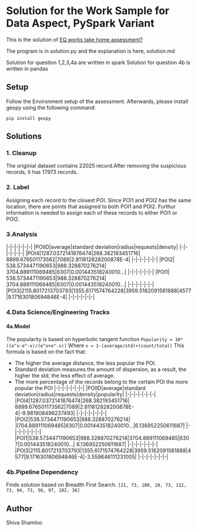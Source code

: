 # Solution for the Work Sample for Data Aspect, PySpark Variant

This is the solution of [EQ works take home assessment?](https://gist.github.com/woozyking/f1d50e1fe1b3bf52e3748bc280cf941f#file-question-txt)

The program is in solution.py and the explanation is here, solution.md

Solution for question 1,2,3,4a are written in spark
Solution for question 4b is written in pandas

## Setup

Follow the Environment setup of the assessment. Afterwards, please install geopy using the following command:

```
pip install geopy
```

## Solutions

### 1. Cleanup
The originial dataset contains 22025 record.After removing the suspicious records, it has 17973 records.

### 2. Label
Assigning each record to the closest POI. Since POI1 and POI2 has the same location, there are points that assigned to both POI1 and POI2. Furthur information is needed to assign each of these records to either POI1 or POI2.

### 3.Analysis
|-|-|-|-|-|-|
|POIID|average|standard deviation|radius|requests|density|
|-|-|-|-|-|-|
|POI4|1287.0372141876474|268.382193451716| 8899.676501173562|7089|2.811812828200878E-4|
|-|-|-|-|-|-|
|POI2| 538.5734471190653|988.328870276214| 3704.889111069485|6307|0.001443518240010...|
|-|-|-|-|-|-|
|POI1| 538.5734471190653|988.328870276214| 3704.889111069485|6307|0.001443518240010...|
|-|-|-|-|-|-|
|POI3|2115.8017213703793|1355.6171574764228|3959.5162091581888|4577|9.171630180694846E-4|
|-|-|-|-|-|-|


### 4.Data Science/Engineering Tracks

#### 4a.Model
The popularity is based on hyperbolic tangent function 
`Popularity = 10*((e^x-e^-x)/(e^x+e^-x))`
Where 
`x = 1-(average/std)+(count/total)`
This formula is based on the fact that:
* The higher the average distance, the less popular the POI.
* Standard deviation measures the amount of dispersion, as a result, the higher the std, the less effect of average.
* The more percentage of the records belong to the certain POI the more popular the POI 
|-|-|-|-|-|-|-|
|POIID|average|standard deviation|radius|requests|density|popularity|
|-|-|-|-|-|-|-|
|POI4|1287.0372141876474|268.382193451716| 8899.676501173562|7089|2.811812828200878E-4|-9.981908496237493|
|-|-|-|-|-|-|-|
|POI2|538.5734471190653|988.328870276214| 3704.889111069485|6307|0.001443518240010...|6.136952250611687|
|-|-|-|-|-|-|-|
|POI1|538.5734471190653|988.328870276214|3704.889111069485|6307|0.001443518240010...| 6.136952250611687|
|-|-|-|-|-|-|-|
|POI3|2115.8017213703793|1355.6171574764228|3959.5162091581888|4577|9.171630180694846E-4|-3.559646111231005|
|-|-|-|-|-|-|-|

### 4b.Pipeline Dependency
Finds solution based on Breadth First Search.
`[21, 73, 100, 20, 73, 112, 73, 94, 73, 56, 97, 102, 36]` 

## Author

Shiva Shamloo
